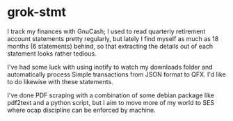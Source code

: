 # grok-stmt

I track my finances with GnuCash; I used to read quarterly retirement
account statements pretty regularly, but lately I find myself as much
as 18 months (6 statements) behind, so that extracting the details out
of each statement looks rather tedious.

I've had some luck with using inotify to watch my downloads folder and
automatically process Simple transactions from JSON format to QFX.
I'd like to do likewise with these statements.

I've done PDF scraping with a combination of some debian package like
pdf2text and a python script, but I aim to move more of my world to
SES where ocap discipline can be enforced by machine.
